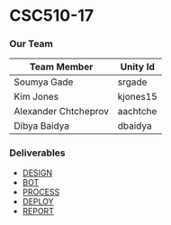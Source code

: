 # CSC510-17

### Our Team
| Team Member  | Unity Id |
| ------------- | ------------- |
| Soumya Gade | srgade |
| Kim Jones | kjones15 |
| Alexander Chtcheprov | aachtche |
| Dibya Baidya | dbaidya |


### Deliverables
* [DESIGN](https://github.ncsu.edu/csc510-s2022/CSC510-17/blob/main/DESIGN.md)
* [BOT](https://github.ncsu.edu/csc510-s2022/CSC510-17/blob/main/BOT.md)
* [PROCESS](https://github.ncsu.edu/csc510-s2022/CSC510-17/blob/main/PROCESS.md)
* [DEPLOY](https://github.ncsu.edu/csc510-s2022/CSC510-17/blob/main/DEPLOY.md)
* [REPORT](https://github.ncsu.edu/csc510-s2022/CSC510-17/blob/dev/REPORT.md)
